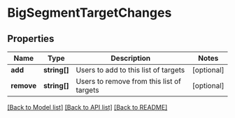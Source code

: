 # BigSegmentTargetChanges

## Properties
Name | Type | Description | Notes
------------ | ------------- | ------------- | -------------
**add** | **string[]** | Users to add to this list of targets | [optional] 
**remove** | **string[]** | Users to remove from this list of targets | [optional] 

[[Back to Model list]](../README.md#documentation-for-models) [[Back to API list]](../README.md#documentation-for-api-endpoints) [[Back to README]](../README.md)


